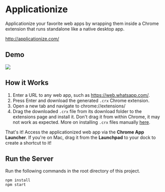Applicationize
===================

Applicationize your favorite web apps by wrapping them inside a Chrome extension that runs standalone like a native desktop app.

http://applicationize.com/

Demo
---
<img src="https://raw.github.com/eladnava/applicationize/master/frontend/src/assets/images/preview.png" />

How it Works
---
1. Enter a URL to any web app, such as https://web.whatsapp.com/.
2. Press Enter and download the generated `.crx` Chrome extension.
3. Open a new tab and navigate to chrome://extensions/
4. Drag the downloaded `.crx` file from its download folder to the extensions page and install it. Don't drag it from within Chrome, it may not work as expected. More on installing `.crx` files manually [here](http://www.simplehelp.net/2012/08/19/how-to-install-extensions-that-arent-from-the-chrome-web-store/).

That's it! Access the applicationized web app via the **Chrome App Launcher**. If you're on Mac, drag it from the **Launchpad** to your dock to create a shortcut to it!

Run the Server
---

Run the following commands in the root directory of this project.

    npm install
    npm start
